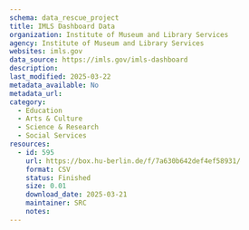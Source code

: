 ```yaml
---
schema: data_rescue_project 
title: IMLS Dashboard Data
organization: Institute of Museum and Library Services
agency: Institute of Museum and Library Services
websites: imls.gov
data_source: https://imls.gov/imls-dashboard
description: 
last_modified: 2025-03-22
metadata_available: No
metadata_url: 
category:
  - Education 
  - Arts & Culture 
  - Science & Research 
  - Social Services 
resources:
  - id: 595
    url: https://box.hu-berlin.de/f/7a630b642def4ef58931/
    format: CSV
    status: Finished
    size: 0.01
    download_date: 2025-03-21
    maintainer: SRC
    notes: 
---
```

